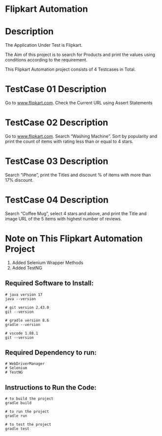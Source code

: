 # Flipkart Automation

# Description
The Application Under Test is Flipkart.

The Aim of this project is to search for Products and print the values using conditions according to the requirement.

This Flipkart Automation project consists of 4 Testcases in Total.

# TestCase 01 Description
Go to www.flipkart.com.  Check the Current URL using Assert Statements

# TestCase 02 Description
Go to www.flipkart.com. Search “Washing Machine”. Sort by popularity and print the count of items with rating less than or equal to 4 stars.

# TestCase 03 Description
Search “iPhone”, print the Titles and discount % of items with more than 17% discount.

# TestCase 04 Description
Search “Coffee Mug”, select 4 stars and above, and print the Title and image URL of the 5 items with highest number of reviews.

# Note on This Flipkart Automation Project
1. Added Selenium Wrapper Methods
2. Added TestNG

## Required Software to Install:
```
# java version 17
java --version
```
```
# git version 2.43.0
git --version
```
```
# gradle version 8.6
gradle --version
```
```
# vscode 1.88.1
git --version
```
## Required Dependency to run:
```
# WebDriverManager
# Selenium
# TestNG
```
## Instructions to Run the Code:
```
# to build the project
gradle build
```
```
# to run the project
gradle run
```
```
# to test the project
gradle test
```